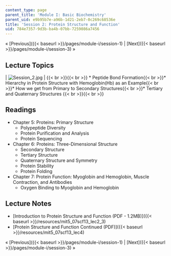 ```yaml
---
content_type: page
parent_title: 'Module I: Basic Biochemistry'
parent_uid: e9b95b7e-a96b-1d21-2eb7-0c269c68536e
title: 'Session 2: Protein Structure and Function'
uid: 784e7357-9d3b-ba4b-07bb-7259086a7456
---
```


« [Previous]({{< baseurl >}}/pages/module-i/session-1) | [Next]({{< baseurl >}}/pages/module-i/session-3) »

Lecture Topics
--------------

| ![Session_2.jpg](BASEURL_PLACEHOLDER/resources/session_2) |  {{< br >}}{{< br >}} *   Peptide Bond Formation{{< br >}}*   Hierarchy in Protein Structure with Hemoglobin(Hb) as an Example{{< br >}}*   How we get from Primary to Secondary Structures{{< br >}}*   Tertiary and Quaternary Structures {{< br >}}{{< br >}}  

Readings
--------

*   Chapter 5: Proteins: Primary Structure
    *   Polypeptide Diversity
    *   Protein Purification and Analysis
    *   Protein Sequencing
*   Chapter 6: Proteins: Three-Dimensional Structure
    *   Secondary Structure
    *   Tertiary Structure
    *   Quaternary Structure and Symmetry
    *   Protein Stability
    *   Protein Folding
*   Chapter 7: Protein Function: Myoglobin and Hemoglobin, Muscle Contraction, and Antibodies
    *   Oxygen Binding to Myoglobin and Hemoglobin

Lecture Notes
-------------

*   [Introduction to Protein Structure and Function (PDF - 1.2MB)]({{< baseurl >}}/resources/mit5_07scf13_lec2_3)
*   [Protein Structure and Function Continued (PDF)]({{< baseurl >}}/resources/mit5_07scf13_lec4)

« [Previous]({{< baseurl >}}/pages/module-i/session-1) | [Next]({{< baseurl >}}/pages/module-i/session-3) »